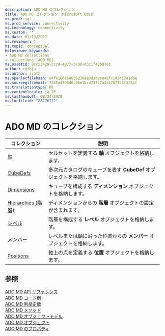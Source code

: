 ```yaml
---
description: ADO MD のコレクション
title: ADO MD コレクション |Microsoft Docs
ms.prod: sql
ms.prod_service: connectivity
ms.technology: connectivity
ms.custom: ''
ms.date: 01/19/2017
ms.reviewer: ''
ms.topic: conceptual
helpviewer_keywords:
- ADO MD collections
- collections [ADO MD]
ms.assetid: 01c53429-ccc9-4077-b738-d3c1f43bd76c
author: rothja
ms.author: jroth
ms.openlocfilehash: e4fe16d164855230ea0d3d9ce49fc103d17a1d6e
ms.sourcegitcommit: 7345e4f05d6c06e1bcd73747a4a47873b3f3251f
ms.translationtype: MT
ms.contentlocale: ja-JP
ms.lasthandoff: 08/24/2020
ms.locfileid: "88776772"
---
```

# <a name="ado-md-collections"></a>ADO MD のコレクション

|コレクション|説明|  
|-|-|  
|[軸](./axes-collection-ado-md.md)|セルセットを定義する **軸** オブジェクトを格納します。|  
|[CubeDefs](./cubedef-object-ado-md.md)|多次元カタログのキューブを表す **CubeDef** オブジェクトを格納します。|  
|[Dimensions](./dimension-object-ado-md.md)|キューブを構成する **ディメンション** オブジェクトを格納します。|  
|[Hierarchies (階層)](./hierarchy-object-ado-md.md)|ディメンションからの **階層** オブジェクトの設定が含まれます。|  
|[レベル](./level-object-ado-md.md)|階層を構成する **レベル** オブジェクトを格納します。|  
|[メンバー](./members-collection-ado-md.md)|レベルまたは軸に沿った位置からの **メンバー** オブジェクトを格納します。|  
|[Positions](./positions-collection-ado-md.md)|軸上の点を定義する **位置** オブジェクトを格納します。|  
  
## <a name="see-also"></a>参照  
 [ADO MD API リファレンス](./ado-md-object-model.md?view=sql-server-ver15)   
 [ADO MD コード例](./ado-md-code-examples.md)   
 [ADO MD 列挙定数](./ado-md-enumerated-constants.md)   
 [ADO MD メソッド](./ado-md-methods.md)   
 [ADO MD オブジェクトモデル](./ado-md-object-model.md)   
 [ADO MD オブジェクト](./ado-md-objects.md)   
 [ADO MD のプロパティ](./ado-md-properties.md)